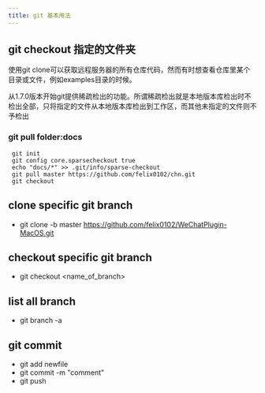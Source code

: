 ```yaml
---
title: git 基本用法
---
```

## git checkout 指定的文件夹
使用git clone可以获取远程服务器的所有仓库代码，然而有时想查看仓库里某个目录或文件，例如examples目录的时候。

从1.7.0版本开始git提供稀疏检出的功能。所谓稀疏检出就是本地版本库检出时不检出全部，只将指定的文件从本地版本库检出到工作区，而其他未指定的文件则不予检出
### git pull folder:docs
```
 git init
 git config core.sparsecheckout true
 echo "docs/*" >> .git/info/sparse-checkout 
 git pull master https://github.com/felix0102/chn.git 
 git checkout
```
## clone specific git branch
- git clone -b master https://github.com/felix0102/WeChatPlugin-MacOS.git
## checkout specific git branch
- git checkout <name_of_branch>
## list all branch
- git branch -a

## git commit 
- git add newfile
- git commit -m "comment"
- git push
